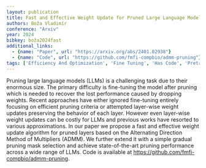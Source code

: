 ```yaml
---
layout: publication
title: Fast and Effective Weight Update for Pruned Large Language Models
authors: Boža Vladimír
conference: "Arxiv"
year: 2024
bibkey: boža2024fast
additional_links:
  - {name: "Paper", url: "https://arxiv.org/abs/2401.02938"}
  - {name: "Code", url: "https://github.com/fmfi-compbio/admm-pruning"}
tags: ['Efficiency And Optimization', 'Fine Tuning', 'Has Code', 'Pretraining Methods', 'Pruning', 'Training Techniques']
---
```

Pruning large language models (LLMs) is a challenging task due to their enormous size. The primary difficulty is fine-tuning the model after pruning which is needed to recover the lost performance caused by dropping weights. Recent approaches have either ignored fine-tuning entirely focusing on efficient pruning criteria or attempted layer-wise weight updates preserving the behavior of each layer. However even layer-wise weight updates can be costly for LLMs and previous works have resorted to various approximations. In our paper we propose a fast and effective weight update algorithm for pruned layers based on the Alternating Direction Method of Multipliers (ADMM). We further extend it with a simple gradual pruning mask selection and achieve state-of-the-art pruning performance across a wide range of LLMs. Code is available at https://github.com/fmfi-compbio/admm-pruning.
